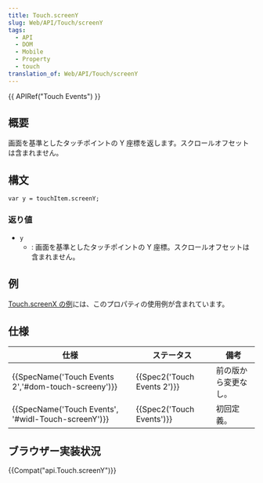 ```yaml
---
title: Touch.screenY
slug: Web/API/Touch/screenY
tags:
  - API
  - DOM
  - Mobile
  - Property
  - touch
translation_of: Web/API/Touch/screenY
---
```

{{ APIRef("Touch Events") }}

## 概要

画面を基準としたタッチポイントの Y 座標を返します。スクロールオフセットは含まれません。

## 構文

    var y = touchItem.screenY;

### 返り値

- `y`
  - : 画面を基準としたタッチポイントの Y 座標。スクロールオフセットは含まれません。

## 例

[Touch.screenX の例](/ja/docs/Web/API/Touch/screenX#Example)には、このプロパティの使用例が含まれています。

## 仕様

| 仕様                                                                 | ステータス                           | 備考                 |
| -------------------------------------------------------------------- | ------------------------------------ | -------------------- |
| {{SpecName('Touch Events 2','#dom-touch-screeny')}} | {{Spec2('Touch Events 2')}} | 前の版から変更なし。 |
| {{SpecName('Touch Events', '#widl-Touch-screenY')}} | {{Spec2('Touch Events')}}     | 初回定義。           |

## ブラウザー実装状況

{{Compat("api.Touch.screenY")}}
